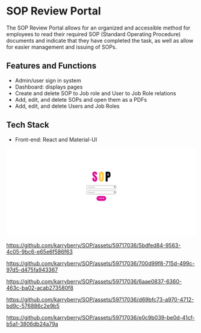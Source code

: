 # SOP Review Portal
The SOP Review Portal allows for an organized and accessible method for employees to read their required SOP (Standard Operating Procedure) documents and indicate that they have completed the task, as well as allow for easier management and issuing of SOPs.

## Features and Functions
- Admin/user sign in system
- Dashboard: displays pages
- Create and delete SOP to Job role and User to Job Role relations
- Add, edit, and delete SOPs and open them as a PDFs
- Add, edit, and delete Users and Job Roles

## Tech Stack
- Front-end: React and Material-UI

![Sign In page](https://github.com/karryberry/SOP/blob/master/public/readme/SignIn.png?raw=true)

https://github.com/karryberry/SOP/assets/59717036/5bdfed84-9563-4c05-9bc6-e65e6f586f63

https://github.com/karryberry/SOP/assets/59717036/700d99f8-715d-499c-97d5-d475fa943367

https://github.com/karryberry/SOP/assets/59717036/6aae0837-6360-463c-ba02-acab273580f8

https://github.com/karryberry/SOP/assets/59717036/d69bfc73-a970-4712-bd9c-576886c2e9b5

https://github.com/karryberry/SOP/assets/59717036/e0c9b039-be0d-41cf-b5a1-3806db24a79a

